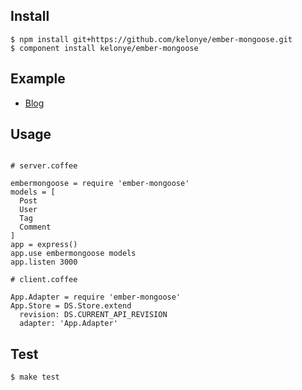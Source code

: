 Install
---

    $ npm install git+https://github.com/kelonye/ember-mongoose.git
    $ component install kelonye/ember-mongoose

Example
---

  - [Blog](http://github.com/kelonye/blog)

Usage
---

```

# server.coffee

embermongoose = require 'ember-mongoose'
models = [
  Post
  User
  Tag
  Comment
]
app = express()
app.use embermongoose models
app.listen 3000

# client.coffee

App.Adapter = require 'ember-mongoose'
App.Store = DS.Store.extend
  revision: DS.CURRENT_API_REVISION
  adapter: 'App.Adapter'

```

Test
---

    $ make test